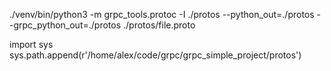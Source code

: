 

./venv/bin/python3 -m grpc_tools.protoc -I ./protos  --python_out=./protos --grpc_python_out=./protos ./protos/file.proto

import sys
sys.path.append(r'/home/alex/code/grpc/grpc_simple_project/protos')